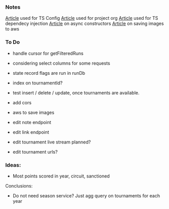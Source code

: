 ### Notes

[Article](https://www.section.io/engineering-education/how-to-use-typescript-with-nodejs/) used for TS Config
[Article](https://dev.to/santypk4/bulletproof-node-js-project-architecture-4epf) used for project org
[Article](https://dev.to/vovaspace/dependency-injection-in-typescript-4mbf) used for TS dependecy injection
[Article](https://dev.to/somedood/the-proper-way-to-write-async-constructors-in-javascript-1o8c#:~:text=The%20static%20async%20factory%20function,the%20indirect%20invocation%20of%20constructor%20.) on async constructors
[Article](https://flaviocopes.com/node-aws-s3-upload-image/) on saving images to aws


### To Do

* handle cursor for getFilteredRuns
* considering select columns for some requests
* state record flags are run in runDb
* index on tournamentId?
* test insert / delete / update, once tournaments are available.  


* add cors
* aws to save images

* edit note endpoint
* edit link endpoint
* edit tournament live stream planned? 
* edit tournament urls?

### Ideas: 
* Most points scored in year, circuit, sanctioned

Conclusions:
* Do not need season service? Just agg query on tournaments for each year



